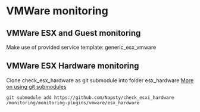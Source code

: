 # VMWare monitoring

## VMWare ESX and Guest monitoring

Make use of provided service template: generic_esx_vmware

## VMWare ESX Hardware monitoring

Clone check_esx_hardware as git submodule into folder esx_hardware
[More on using git submodules](https://git-scm.com/book/en/v2/Git-Tools-Submodules)
```
git submodule add https://github.com/Napsty/check_esxi_hardware /monitoring/monitoring-plugins/vmware/esx_hardware
```

